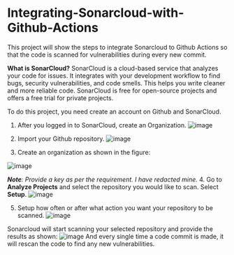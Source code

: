 # Integrating-Sonarcloud-with-Github-Actions
This project will show the steps to integrate Sonarcloud to Github Actions so that the code is scanned for vulnerabilities during every new commit.

**What is SonarCloud?**
SonarCloud is a cloud-based service that analyzes your code for issues. It integrates with your development workflow to find bugs, security vulnerabilities, and code smells. This helps you write cleaner and more reliable code. SonarCloud is free for open-source projects and offers a free trial for private projects.

To do this project, you need create an account on Github and SonarCloud. 

1. After you logged in to SonarCloud, create an Organization. 
![image](https://github.com/Catheren/Integrating-Sonarcloud-with-Github-Actions/assets/94724571/d5d460ff-6c8e-4875-a67f-e9a1fc29d6a7)
2. Import your Github repository.
![image](https://github.com/Catheren/Integrating-Sonarcloud-with-Github-Actions/assets/94724571/107d70fc-3245-4bc8-92cf-8e521c52480e)

3. Create an organization as shown in the figure:

![image](https://github.com/Catheren/Integrating-Sonarcloud-with-Github-Actions/assets/94724571/8d353539-6e1b-48b1-8b30-6a273c90f0c2)

_**Note**: Provide a key as per the requirement. I have redacted mine._
4. Go to **Analyze Projects** and select the repository you would like to scan. Select **Setup**.
![image](https://github.com/Catheren/Integrating-Sonarcloud-with-Github-Actions/assets/94724571/89b0e0dc-19b8-44a1-9c50-5cb34782a2c3)

5. Setup how often or after what action you want your repository to be scanned.
![image](https://github.com/Catheren/Integrating-Sonarcloud-with-Github-Actions/assets/94724571/184be103-a1e2-4b61-b9cd-f347410d65e3)

Sonarcloud will start scanning your selected repository and provide the results as shown:
![image](https://github.com/Catheren/Integrating-Sonarcloud-with-Github-Actions/assets/94724571/cba20fc3-86a9-422b-a40d-504dac809cda)
And every single time a code commit is made, it will rescan the code to find any new vulnerabilities.

